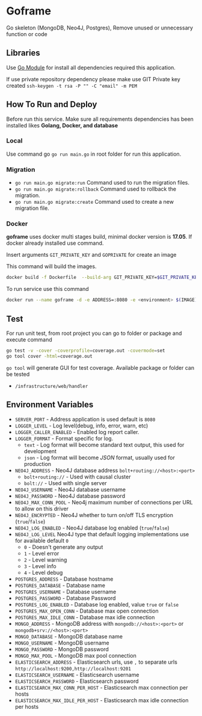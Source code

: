 # Goframe

Go skeleton (MongoDB, Neo4J, Postgres), Remove unused or unnecessary function or code

## Libraries

Use [Go Module](https://blog.golang.org/using-go-modules) for install all dependencies required this application.

If use private repository dependency please make use GIT Private key created `ssh-keygen -t rsa -P "" -C "email" -m PEM`

## How To Run and Deploy

Before run this service. Make sure all requirements dependencies has been installed likes **Golang, Docker, and database**

### Local

Use command go ```go run main.go``` in root folder for run this application.

### Migration

- ```go run main.go migrate:run``` Command used to run the migration files.
- ```go run main.go migrate:rollback``` Command used to rollback the migration.
- ```go run main.go migrate:create``` Command used to create a new migration file.

### Docker

**goframe** uses docker multi stages build, minimal docker version is **17.05**. If docker already installed use command.

Insert arguments `GIT_PRIVATE_KEY` and `GOPRIVATE` for create an image

This command will build the images.
```bash
docker build -f Dockerfile  --build-arg GIT_PRIVATE_KEY=$GIT_PRIVATE_KEY --build-arg GOPRIVATE=$GOPRIVATE -t goframe:$(VERSION) .
```

To run service use this command
```bash
docker run --name goframe -d -e ADDRESS=:8080 -e <environment> $(IMAGE):$(VERSION)
```

## Test

For run unit test, from root project you can go to folder or package and execute command
```bash
go test -v -cover -coverprofile=coverage.out -covermode=set
go tool cover -html=coverage.out
```
`go tool` will generate GUI for test coverage. Available package or folder can be tested

- `/infrastructure/web/handler`

## Environment Variables

+ `SERVER_PORT` - Address application is used default is `8080`
+ `LOGGER_LEVEL` - Log level(debug, info, error, warn, etc)
+ `LOGGER_CALLER_ENABLED` - Enabled log report caller.
+ `LOGGER_FORMAT` - Format specific for log.
  - `text` - Log format will become standard text output, this used for development
  - `json` - Log format will become *JSON* format, usually used for production
+ `NEO4J_ADDRESS` - Neo4J database address `bolt+routing://<host>:<port>`
  - `bolt+routing://` - Used with causal cluster
  - `bolt://` - Used with single server
+ `NEO4J_USERNAME` - Neo4J database username
+ `NEO4J_PASSWORD` - Neo4J database password
+ `NEO4J_MAX_CONN_POOL` - Neo4j maximum number of connections per URL to allow on this driver
+ `NEO4J_ENCRYPTED` - Neo4J whether to turn on/off TLS encryption (`true`/`false`)
+ `NEO4J_LOG_ENABLED` - Neo4J database log enabled (`true`/`false`)
+ `NEO4J_LOG_LEVEL` Neo4J type that default logging implementations use for available default `0`
  - `0` - Doesn't generate any output
  - `1` - Level error
  - `2` - Level warning
  - `3` - Level info
  - `4` - Level debug
+ `POSTGRES_ADDRESS` - Database hostname
+ `POSTGRES_DATABASE` - Database name
+ `POSTGRES_USERNAME` - Database username
+ `POSTGRES_PASSWORD` - Database Password
+ `POSTGRES_LOG_ENABLED` - Database log enabled, value `true` or `false`
+ `POSTGRES_MAX_OPEN_CONN` - Database max open connection
+ `POSTGRES_MAX_IDLE_CONN` - Database max idle connection
+ `MONGO_ADDRESS` - MongoDB address with `mongodb://<host>:<port>` or `mongodb+srv://<host>:<port>`
+ `MONGO_DATABASE` - MongoDB database name
+ `MONGO_USERNAME` - MongoDB username
+ `MONGO_PASSWORD` - MongoDB password
+ `MONGO_MAX_POOL` - MongoDB max pool connection
+ `ELASTICSEARCH_ADDRESS` - Elasticsearch urls, use `,` to separate urls `http://localhost:9200,http://localhost:9201`
+ `ELASTICSEARCH_USERNAME` - Elasticsearch username
+ `ELASTICSEARCH_PASSWORD` - Elasticsearch password
+ `ELASTICSEARCH_MAX_CONN_PER_HOST` - Elasticsearch max connection per hosts
+ `ELASTICSEARCH_MAX_IDLE_PER_HOST` - Elasticsearch max idle connection per hosts
